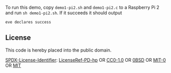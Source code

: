 To run this demo, copy `demo1-pi2.sh` and `demo1-pi2.c` to a Raspberry Pi 2 and run `sh demo1-pi2.sh`.
If it succeeds it should output 
```
eve declares success
```

## License

This code is hereby placed into the public domain.

[SPDX-License-Identifier](https://spdx.dev/ids/):
[LicenseRef-PD-hp](https://cr.yp.to/spdx.html)
OR
[CC0-1.0](https://spdx.org/licenses/CC0-1.0.html)
OR
[0BSD](https://spdx.org/licenses/0BSD.html)
OR
[MIT-0](https://spdx.org/licenses/MIT-0.html)
OR
[MIT](https://spdx.org/licenses/MIT.html)
